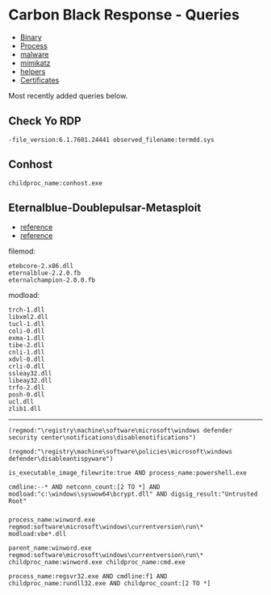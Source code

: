 # Carbon Black Response - Queries

* [Binary](binary.md)
* [Process](process.md)
* [malware](emotet.md)
* [mimikatz](mimikatz.md)
* [helpers](helpers.md)
* [Certificates](certs.md)

Most recently added queries below.

## Check Yo RDP

`-file_version:6.1.7601.24441 observed_filename:termdd.sys`

## Conhost

`childproc_name:conhost.exe`


## Eternalblue-Doublepulsar-Metasploit

- [reference](https://github.com/ElevenPaths/Eternalblue-Doublepulsar-Metasploit/tree/master/deps)
- [reference](https://gist.github.com/misterch0c/08829bc65b208609d455a9f4aeaa2a6c)

filemod:
```
etebcore-2.x86.dll  
eternalblue-2.2.0.fb  
eternalchampion-2.0.0.fb
```

modload:
```
trch-1.dll
libxml2.dll
tucl-1.dll
coli-0.dll
exma-1.dll
tibe-2.dll
cnli-1.dll
xdvl-0.dll
crli-0.dll
ssleay32.dll
libeay32.dll
trfo-2.dll
posh-0.dll
ucl.dll
zlib1.dll
```
_______

`(regmod:"\registry\machine\software\microsoft\windows defender security center\notifications\disablenotifications")`

`(regmod:"\registry\machine\software\policies\microsoft\windows defender\disableantispyware")`

`is_executable_image_filewrite:true AND process_name:powershell.exe`

`cmdline:--* AND netconn_count:[2 TO *] AND modload:"c:\windows\syswow64\bcrypt.dll" AND digsig_result:"Untrusted Root"`

###

`process_name:winword.exe regmod:software\microsoft\windows\currentversion\run\* modload:vbe*.dll`

`parent_name:winword.exe regmod:software\microsoft\windows\currentversion\run\* childproc_name:winword.exe childproc_name:cmd.exe`

`process_name:regsvr32.exe AND cmdline:f1 AND childproc_name:rundll32.exe AND childproc_count:[2 TO *]`
